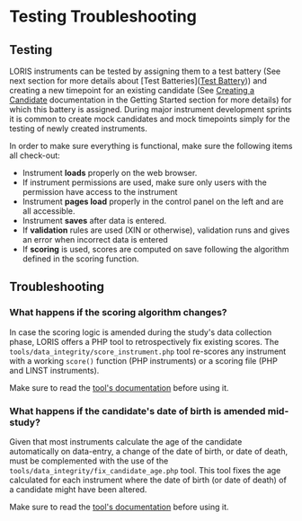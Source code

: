 # Testing Troubleshooting

## Testing

LORIS instruments can be tested by assigning them to a test battery (See next 
section for more details about [Test Batteries]([Test Battery](./07_clinical_test_battery.md))) 
and creating a new timepoint for an existing candidate (See [Creating a Candidate](TODO) 
documentation in the Getting Started section for more details) for which this 
battery is assigned. During major instrument development sprints it is common to 
create mock candidates and mock timepoints simply for the testing of newly created 
instruments.

In order to make sure everything is functional, make sure the following items all
check-out:

 - Instrument **loads** properly on the web browser.
 - If instrument permissions are used, make sure only users with the permission 
 have access to the instrument
 - Instrument **pages load** properly in the control panel on the left and are 
 all accessible.
 - Instrument **saves** after data is entered.
 - If **validation** rules are used (XIN or otherwise), validation runs and gives 
 an error when incorrect data is entered
 - If **scoring** is used, scores are computed on save following the algorithm 
 defined in the scoring function.

## Troubleshooting

### What happens if the scoring algorithm changes?
In case the scoring logic is amended during the study's data collection phase, 
LORIS offers a PHP tool to retrospectively fix existing scores. The 
`tools/data_integrity/score_instrument.php` tool re-scores any instrument with a working `score()` function 
(PHP instruments) or a scoring file (PHP and LINST instruments). 

Make sure to read the [tool's documentation](../../../../tools/data_integrity/score_instrument.php) before using it.

### What happens if the candidate's date of birth is amended mid-study?
Given that most instruments calculate the age of the candidate automatically 
on data-entry, a change of the date of birth, or date of death, must be 
complemented with the use of the `tools/data_integrity/fix_candidate_age.php` 
tool. This tool fixes the age calculated for each instrument where 
the date of birth (or date of death) of a candidate might have been altered. 

Make sure to read the [tool's documentation](../../../../tools/data_integrity/fix_candidate_age.php) before using it.
